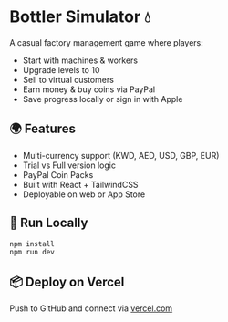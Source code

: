 # Bottler Simulator 💧

A casual factory management game where players:
- Start with machines & workers
- Upgrade levels to 10
- Sell to virtual customers
- Earn money & buy coins via PayPal
- Save progress locally or sign in with Apple

## 🌍 Features

- Multi-currency support (KWD, AED, USD, GBP, EUR)
- Trial vs Full version logic
- PayPal Coin Packs
- Built with React + TailwindCSS
- Deployable on web or App Store

## 🚀 Run Locally

```bash
npm install
npm run dev
```

## 📦 Deploy on Vercel

Push to GitHub and connect via [vercel.com](https://vercel.com/)
